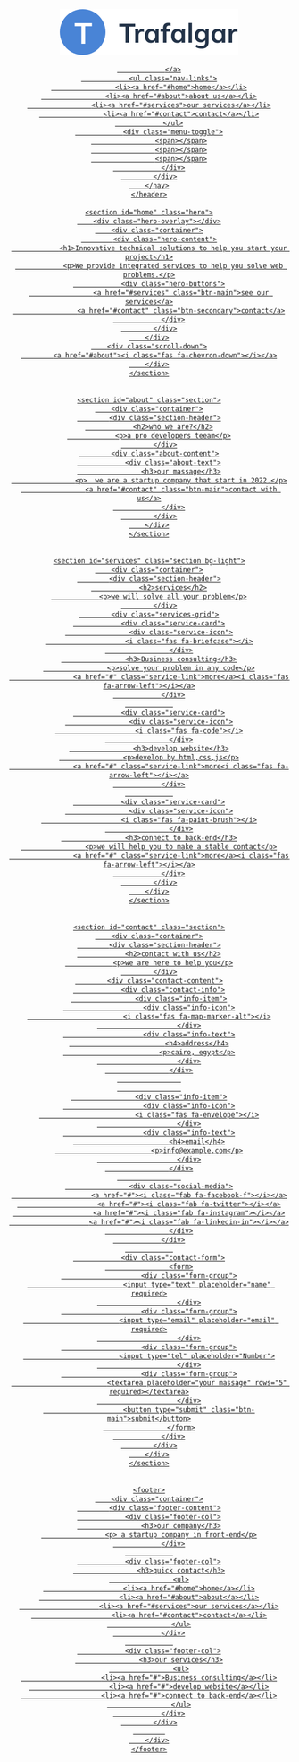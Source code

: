 <!DOCTYPE html>
<html lang="en" >
<head>
    <meta charset="UTF-8">
    <meta name="viewport" content="width=device-width, initial-scale=1.0">
    <title>موقع خدمات احترافي</title>
    <link rel="stylesheet" href="styles.css">
    <link href="https://fonts.googleapis.com/css2?family=Tajawal:wght@400;500;700&display=swap" rel="stylesheet">
    <link rel="stylesheet" href="https://cdnjs.cloudflare.com/ajax/libs/font-awesome/6.4.0/css/all.min.css">
</head>
<body>
    <header>
        <nav class="navbar">
            <div class="container">
                <a href="#" class="logo">
                    <img src="logo.svg" alt="logo">
                    
                </a>
                <ul class="nav-links">
                    <li><a href="#home">home</a></li>
                    <li><a href="#about">about us</a></li>
                    <li><a href="#services">our services</a></li>
                    <li><a href="#contact">contact</a></li>
                </ul>
                <div class="menu-toggle">
                    <span></span>
                    <span></span>
                    <span></span>
                </div>
            </div>
        </nav>
    </header>

    <section id="home" class="hero">
        <div class="hero-overlay"></div>
        <div class="container">
            <div class="hero-content">
                <h1>Innovative technical solutions to help you start your project</h1>
                <p>We provide integrated services to help you solve web problems.</p>
                <div class="hero-buttons">
                    <a href="#services" class="btn-main">see our services</a>
                    <a href="#contact" class="btn-secondary">contact</a>
                </div>
            </div>
        </div>
        <div class="scroll-down">
            <a href="#about"><i class="fas fa-chevron-down"></i></a>
        </div>
    </section>

  
    <section id="about" class="section">
        <div class="container">
            <div class="section-header">
                <h2>who we are?</h2>
                <p>a pro developers teeam</p>
            </div>
            <div class="about-content">
                <div class="about-text">
                    <h3>our massage</h3>
                    <p>  we are a startup company that start in 2022.</p>
                    <a href="#contact" class="btn-main">contact with us</a>
                </div>
            </div>
        </div>
    </section>


    <section id="services" class="section bg-light">
        <div class="container">
            <div class="section-header">
                <h2>services</h2>
                <p>we will solve all your problem</p>
            </div>
            <div class="services-grid">
                <div class="service-card">
                    <div class="service-icon">
                        <i class="fas fa-briefcase"></i>
                    </div>
                    <h3>Business consulting</h3>
                    <p>solve your problem in any code</p>
                    <a href="#" class="service-link">more</a><i class="fas fa-arrow-left"></i></a>
                </div>
                
                <div class="service-card">
                    <div class="service-icon">
                        <i class="fas fa-code"></i>
                    </div>
                    <h3>develop website</h3>
                    <p>develop by html,css,js</p>
                    <a href="#" class="service-link">more<i class="fas fa-arrow-left"></i></a>
                </div>
                
                <div class="service-card">
                    <div class="service-icon">
                        <i class="fas fa-paint-brush"></i>
                    </div>
                    <h3>connect to back-end</h3>
                    <p>we will help you to make a stable contact</p>
                    <a href="#" class="service-link">more</a><i class="fas fa-arrow-left"></i></a>
                </div>
            </div>
        </div>
    </section>


    <section id="contact" class="section">
        <div class="container">
            <div class="section-header">
                <h2>contact with us</h2>
                <p>we are here to help you</p>
            </div>
            <div class="contact-content">
                <div class="contact-info">
                    <div class="info-item">
                        <div class="info-icon">
                            <i class="fas fa-map-marker-alt"></i>
                        </div>
                        <div class="info-text">
                            <h4>address</h4>
                            <p>cairo, egypt</p>
                        </div>
                    </div>
                    
                    
                    <div class="info-item">
                        <div class="info-icon">
                            <i class="fas fa-envelope"></i>
                        </div>
                        <div class="info-text">
                            <h4>email</h4>
                            <p>info@example.com</p>
                        </div>
                    </div>
                    
                    <div class="social-media">
                        <a href="#"><i class="fab fa-facebook-f"></i></a>
                        <a href="#"><i class="fab fa-twitter"></i></a>
                        <a href="#"><i class="fab fa-instagram"></i></a>
                        <a href="#"><i class="fab fa-linkedin-in"></i></a>
                    </div>
                </div>
                
                <div class="contact-form">
                    <form>
                        <div class="form-group">
                            <input type="text" placeholder="name" required>
                        </div>
                        <div class="form-group">
                            <input type="email" placeholder="email" required>
                        </div>
                        <div class="form-group">
                            <input type="tel" placeholder="Number">
                        </div>
                        <div class="form-group">
                            <textarea placeholder="your massage" rows="5" required></textarea>
                        </div>
                        <button type="submit" class="btn-main">submit</button>
                    </form>
                </div>
            </div>
        </div>
    </section>

    
    <footer>
        <div class="container">
            <div class="footer-content">
                <div class="footer-col">
                    <h3>our company</h3>
                    <p> a startup company in front-end</p>
                </div>
                
                <div class="footer-col">
                    <h3>quick contact</h3>
                    <ul>
                        <li><a href="#home">home</a></li>
                        <li><a href="#about">about</a></li>
                        <li><a href="#services">our services</a></li>
                        <li><a href="#contact">contact</a></li>
                    </ul>
                </div>
                
                <div class="footer-col">
                    <h3>our services</h3>
                    <ul>
                        <li><a href="#">Business consulting</a></li>
                        <li><a href="#">develop website</a></li>
                        <li><a href="#">connect to back-end</a></li>
                    </ul>
                </div>
            </div>
            
        </div>
    </footer>

</body>
</html>
